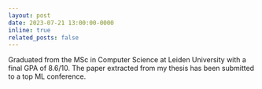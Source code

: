 ```yaml
---
layout: post
date: 2023-07-21 13:00:00-0000
inline: true
related_posts: false
---
```


Graduated from the MSc in Computer Science at Leiden University with a final GPA of 8.6/10. The paper extracted from my thesis has been submitted to a top ML conference.
